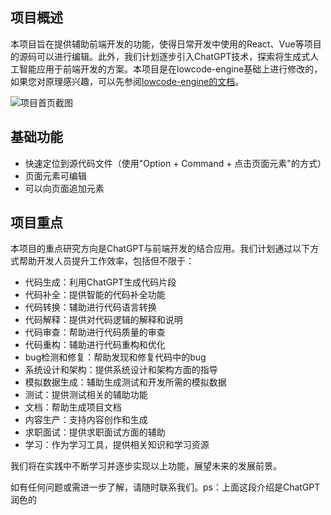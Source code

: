 ## 项目概述
本项目旨在提供辅助前端开发的功能，使得日常开发中使用的React、Vue等项目的源码可以进行编辑。此外，我们计划逐步引入ChatGPT技术，探索将生成式人工智能应用于前端开发的方案。本项目是在lowcode-engine基础上进行修改的，如果您对原理感兴趣，可以先参阅[lowcode-engine的文档](<https://github.com/alibaba/lowcode-engine>)。

![项目首页截图](https://raw.githubusercontent.com/sparrow-js/firefly/main/docs/home.png)

## 基础功能
- 快速定位到源代码文件（使用"Option + Command + 点击页面元素"的方式）
- 页面元素可编辑
- 可以向页面追加元素

## 项目重点
本项目的重点研究方向是ChatGPT与前端开发的结合应用。我们计划通过以下方式帮助开发人员提升工作效率，包括但不限于：
- 代码生成：利用ChatGPT生成代码片段
- 代码补全：提供智能的代码补全功能
- 代码转换：辅助进行代码语言转换
- 代码解释：提供对代码逻辑的解释和说明
- 代码审查：帮助进行代码质量的审查
- 代码重构：辅助进行代码重构和优化
- bug检测和修复：帮助发现和修复代码中的bug
- 系统设计和架构：提供系统设计和架构方面的指导
- 模拟数据生成：辅助生成测试和开发所需的模拟数据
- 测试：提供测试相关的辅助功能
- 文档：帮助生成项目文档
- 内容生产：支持内容创作和生成
- 求职面试：提供求职面试方面的辅助
- 学习：作为学习工具，提供相关知识和学习资源

我们将在实践中不断学习并逐步实现以上功能，展望未来的发展前景。

如有任何问题或需进一步了解，请随时联系我们。ps：上面这段介绍是ChatGPT润色的